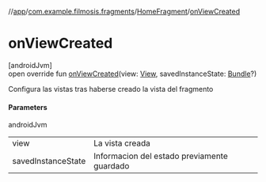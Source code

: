 //[app](../../../index.md)/[com.example.filmosis.fragments](../index.md)/[HomeFragment](index.md)/[onViewCreated](on-view-created.md)

# onViewCreated

[androidJvm]\
open override fun [onViewCreated](on-view-created.md)(view: [View](https://developer.android.com/reference/kotlin/android/view/View.html), savedInstanceState: [Bundle](https://developer.android.com/reference/kotlin/android/os/Bundle.html)?)

Configura las vistas tras haberse creado la vista del fragmento

#### Parameters

androidJvm

| | |
|---|---|
| view | La vista creada |
| savedInstanceState | Informacion del estado previamente guardado |
